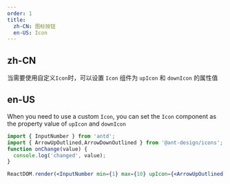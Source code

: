 ```yaml
---
order: 1
title:
  zh-CN: 图标按钮
  en-US: Icon
---
```


## zh-CN

当需要使用自定义`Icon`时，可以设置  `Icon` 组件为 `upIcon` 和 `downIcon` 的属性值

## en-US

When you need to use a custom `Icon`, you can set the `Icon` component as the property value of `upIcon` and `downIcon`

```jsx
import { InputNumber } from 'antd';
import { ArrowUpOutlined,ArrowDownOutlined } from '@ant-design/icons';
function onChange(value) {
  console.log('changed', value);
}

ReactDOM.render(<InputNumber min={1} max={10} upIcon={<ArrowUpOutlined />} downIcon={<ArrowDownOutlined/>} defaultValue={3} onChange={onChange} />, mountNode);
```
